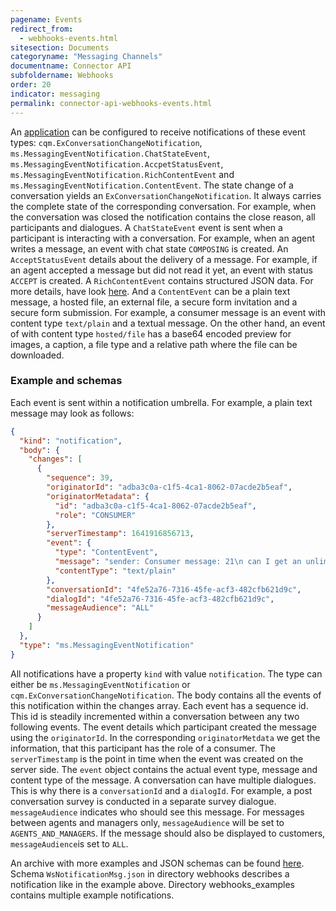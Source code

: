 ```yaml
---
pagename: Events
redirect_from:
  - webhooks-events.html
sitesection: Documents
categoryname: "Messaging Channels"
documentname: Connector API
subfoldername: Webhooks
order: 20
indicator: messaging
permalink: connector-api-webhooks-events.html
---
```


An [application](connector-api-webhooks-configuration.html) can be configured to receive notifications of these event types: `cqm.ExConversationChangeNotification`, `ms.MessagingEventNotification.ChatStateEvent`, `ms.MessagingEventNotification.AccpetStatusEvent`, `ms.MessagingEventNotification.RichContentEvent` and `ms.MessagingEventNotification.ContentEvent`. The state change of a conversation yields an `ExConversationChangeNotification`. It always carries the complete state of the corresponding conversation. For example, when the conversation was closed the notification contains the close reason, all participants and dialogues. A `ChatStateEvent` event is sent when a participant is interacting with a conversation. For example, when an agent writes a message, an event with chat state `COMPOSING` is created. An `AcceptStatusEvent` details about the delivery of a message. For example, if an agent accepted a message but did not read it yet, an event with status `ACCEPT` is created. A `RichContentEvent` contains structured JSON data. For more details, have look [here](getting-started-with-rich-messaging-introduction.html). And a `ContentEvent` can be a plain text message, a hosted file, an external file, a secure form invitation and a secure form submission. For example, a consumer message is an event with content type `text/plain` and a textual message. On the other hand, an event of with content type `hosted/file` has a base64 encoded preview for images, a caption, a file type and a relative path where the file can be downloaded. 

### Example and schemas
Each event is sent within a notification umbrella. For example, a plain text message may look as follows:
```json
{
  "kind": "notification",
  "body": {
    "changes": [
      {
        "sequence": 39,
        "originatorId": "adba3c0a-c1f5-4ca1-8062-07acde2b5eaf",
        "originatorMetadata": {
          "id": "adba3c0a-c1f5-4ca1-8062-07acde2b5eaf",
          "role": "CONSUMER"
        },
        "serverTimestamp": 1641916856713,
        "event": {
          "type": "ContentEvent",
          "message": "sender: Consumer message: 21\n can I get an unlimited data plan\n[16:00:56] timestamp:1641916856685",
          "contentType": "text/plain"
        },
        "conversationId": "4fe52a76-7316-45fe-acf3-482cfb621d9c",
        "dialogId": "4fe52a76-7316-45fe-acf3-482cfb621d9c",
        "messageAudience": "ALL"
      }
    ]
  },
  "type": "ms.MessagingEventNotification"
}
```

All notifications have a property `kind` with value `notification`. The type can either be `ms.MessagingEventNotification` or `cqm.ExConversationChangeNotification`. The body contains all the events of this notification within the changes array. Each event has a sequence id. This id is steadily incremented within a conversation between any two following events. The event details which participant created the message using the `originatorId`. In the corresponding `originatorMetdata` we get the information, that this participant has the role of a consumer. The `serverTimestamp` is the point in time when the event was created on the server side. The `event` object contains the actual event type, message and content type of the message. A conversation can have multiple dialogues. This is why there is a `conversationId` and a `dialogId`. For example, a post conversation survey is conducted in a separate survey dialogue. `messageAudience` indicates who should see this message. For messages between agents and managers only, `messageAudience` will be set to `AGENTS_AND_MANAGERS`. If the message should also be displayed to customers, `messageAudience`is set to `ALL`. 

An archive with more examples and JSON schemas can be found [here](assets/schema/connectorapi/json_schemas.zip). Schema `WsNotificationMsg.json` in directory webhooks describes a notification like in the example above. Directory webhooks_examples contains multiple example notifications. 
